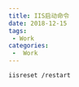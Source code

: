 ```yaml
---
title: IIS启动命令
date: 2018-12-15
tags:
 - Work
categories:
 -  Work
---
```


```
iisreset /restart
```

